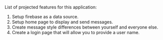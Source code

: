 List of projected features for this application:
1. Setup firebase as a data source.
2. Setup home page to display and send messages.
3. Create message style differences between yourself and everyone else.
4. Create a login page that will allow you to provide a user name.
